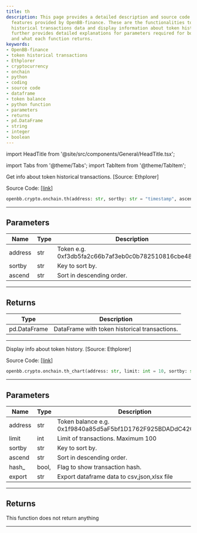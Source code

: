 ```yaml
---
title: th
description: This page provides a detailed description and source code for two main
  features provided by OpenBB-finance. These are the functionalities to acquire token
  historical transactions data and display information about token history. The page
  further provides detailed explanations for parameters required for both functions
  and what each function returns.
keywords:
- OpenBB-finance
- token historical transactions
- Ethplorer
- cryptocurrency
- onchain
- python
- coding
- source code
- dataframe
- token balance
- python function
- parameters
- returns
- pd.DataFrame
- string
- integer
- boolean
---
```


import HeadTitle from '@site/src/components/General/HeadTitle.tsx';

<HeadTitle title="th - Onchain - Crypto - Reference | OpenBB SDK Docs" />

import Tabs from '@theme/Tabs';
import TabItem from '@theme/TabItem';

<Tabs>
<TabItem value="model" label="Model" default>

Get info about token historical transactions. [Source: Ethplorer]

Source Code: [[link](https://github.com/OpenBB-finance/OpenBBTerminal/tree/main/openbb_terminal/cryptocurrency/onchain/ethplorer_model.py#L489)]

```python
openbb.crypto.onchain.th(address: str, sortby: str = "timestamp", ascend: bool = False)
```

---

## Parameters

| Name | Type | Description | Default | Optional |
| ---- | ---- | ----------- | ------- | -------- |
| address | str | Token e.g. 0xf3db5fa2c66b7af3eb0c0b782510816cbe4813b8 | None | False |
| sortby | str | Key to sort by. | timestamp | True |
| ascend | str | Sort in descending order. | False | True |


---

## Returns

| Type | Description |
| ---- | ----------- |
| pd.DataFrame | DataFrame with token historical transactions. |
---

</TabItem>
<TabItem value="view" label="Chart">

Display info about token history. [Source: Ethplorer]

Source Code: [[link](https://github.com/OpenBB-finance/OpenBBTerminal/tree/main/openbb_terminal/cryptocurrency/onchain/ethplorer_view.py#L276)]

```python
openbb.crypto.onchain.th_chart(address: str, limit: int = 10, sortby: str = "timestamp", ascend: bool = False, hash_: bool = False, export: str = "")
```

---

## Parameters

| Name | Type | Description | Default | Optional |
| ---- | ---- | ----------- | ------- | -------- |
| address | str | Token balance e.g. 0x1f9840a85d5aF5bf1D1762F925BDADdC4201F984 | None | False |
| limit | int | Limit of transactions. Maximum 100 | 10 | True |
| sortby | str | Key to sort by. | timestamp | True |
| ascend | str | Sort in descending order. | False | True |
| hash_ | bool, | Flag to show transaction hash. | False | True |
| export | str | Export dataframe data to csv,json,xlsx file |  | True |


---

## Returns

This function does not return anything

---

</TabItem>
</Tabs>
